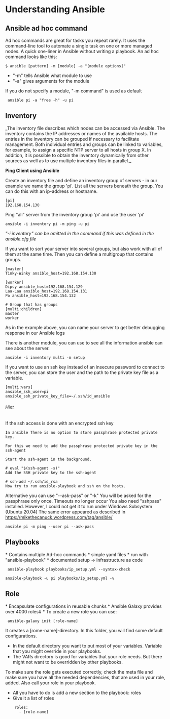<h1>Understanding Ansible</h1>

<h2>Ansible ad hoc command</h2>

Ad hoc commands are great for tasks you repeat rarely.
It uses the command-line tool to automate a single task on one or more managed nodes.
A quick one-liner in Ansible without writing a playbook. An ad hoc command looks like this:

````text
$ ansible [pattern] -m [module] -a "[module options]"
````

* "-m" tells Ansible what module to use
* "-a" gives arguments for the module

If you do not specify a module, "-m command" is used as default

````shell
 ansible pi -a "free -h" -u pi
````

<h2>Inventory</h2>
_The inventory file describes which nodes can be accessed via Ansible.
The inventory contains the IP addresses or names of the available hosts.
The entries in the inventory can be grouped if necessary to facilitate management.
Both individual entries and groups can be linked to variables, for example, to assign a specific NTP server to all hosts in group X.
In addition, it is possible to obtain the inventory dynamically from other sources as well as to use multiple inventory files in parallel._

**Ping Client using Ansible**

Create an inventory file and define an inventory group of servers - in our example we name the group 'pi'.
List all the servers beneath the group. You can do this with an ip-address or hostname.

```
[pi]
192.168.154.130
```
Ping "all" server from the inventory group 'pi' and use the user 'pi'
```
ansible -i inventory pi -m ping -u pi
```
_"-i inventory" can be omitted in the command if this was defined in the ansible.cfg file_

If you want to sort your server into several groups, but also work with all of them at the same time. Then you can define a multigroup that contains groups.
````shell
[master]
Tinky-Winky ansible_host=192.168.154.130

[worker]
Dipsy ansible_host=192.168.154.129
Laa-Laa ansible_host=192.168.154.131
Po ansible_host=192.168.154.132

# Group that has groups
[multi:children]
master
worker
````

As in the example above, you can name your server to get better debugging response in our Ansible logs

There is another module, you can use to see all the information ansible can see about the server.

````shell
ansible -i inventory multi -m setup
````

If you want to use an ssh key instead of an insecure password to connect to the server,
you can store the user and the path to the private key file as a variable.

````shell
[multi:vars]
ansible_ssh_user=pi
ansible_ssh_private_key_file=~/.ssh/id_ansible
````

###### _Hint_

If the ssh access is done with an encrypted ssh key

````text
In ansible There is no option to store passphrase protected private key.

For this we need to add the passphrase protected private key in the ssh-agent

Start the ssh-agent in the background.

# eval "$(ssh-agent -s)"
Add the SSH private key to the ssh-agent

# ssh-add ~/.ssh/id_rsa
Now try to run ansible-playbook and ssh on the hosts.
````

Alternative you can use "--ask-pass" or "-k"
You will be asked for the passphrase only once. Timeouts no longer occur
You also need "sshpass" installed. However, I could not get it to run under Windows Subsystem (Ubuntu 20.04)
The same error appeared as described in https://mikethecanuck.wordpress.com/tag/ansible/
````shell
ansible pi -m ping --user pi --ask-pass
````


<h2>Playbooks</h2>
* Contains multiple Ad-hoc commands
* simple yaml files
* run with "ansible-playbook"
* documented setup -> infrastructure as code

````shell
 ansible-playbook playbooks/ip_setup.yml --syntax-check
````

````shell
ansible-playbook -u pi playbooks/ip_setup.yml -v
````

<h2>Role</h2>
* Encapsulate configurations in reusable chunks
* Ansible Galaxy provides over 4000 roles#
* To create a new role you can use:

````shell
 ansible-galaxy init [role-name]
````
It creates a [rome-name]-directory. In this folder, you will find some default configurations. 
* In the default directory you want to put most of your variables. Variable that you might override in your playbooks.
* The VARs directory is good for variables that your role needs. But there might not want to be overridden by other playbooks.

To make sure the role gets executed correctly, check the meta file and make sure you have all the needed dependencies, that are used in your role, added.
Also call your role in your playbook.
* All you have to do is add a new section to the playbook: roles 
* Give it a list of roles

````shell
    roles:
      - [role-name]
````